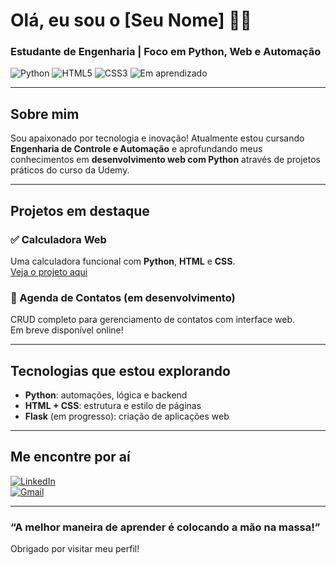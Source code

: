 # Olá, eu sou o [Seu Nome] 👋✨  
### Estudante de Engenharia | Foco em Python, Web e Automação

![Python](https://img.shields.io/badge/-Python-3776AB?style=for-the-badge&logo=python&logoColor=white)
![HTML5](https://img.shields.io/badge/-HTML5-E34F26?style=for-the-badge&logo=html5&logoColor=white)
![CSS3](https://img.shields.io/badge/-CSS3-1572B6?style=for-the-badge&logo=css3&logoColor=white)
![Em aprendizado](https://img.shields.io/badge/-Sempre%20Aprendendo-blueviolet?style=for-the-badge)

---

## Sobre mim  

Sou apaixonado por tecnologia e inovação! Atualmente estou cursando **Engenharia de Controle e Automação** e aprofundando meus conhecimentos em **desenvolvimento web com Python** através de projetos práticos do curso da Udemy.

---

## Projetos em destaque  

### ✅ Calculadora Web  
Uma calculadora funcional com **Python**, **HTML** e **CSS**.  
[Veja o projeto aqui](link-do-repositório-ou-demostração)

### 🚧 Agenda de Contatos (em desenvolvimento)  
CRUD completo para gerenciamento de contatos com interface web.  
Em breve disponível online!

---

## Tecnologias que estou explorando  

- **Python**: automações, lógica e backend
- **HTML + CSS**: estrutura e estilo de páginas
- **Flask** (em progresso): criação de aplicações web

---

## Me encontre por aí  

[![LinkedIn](https://img.shields.io/badge/-LinkedIn-blue?style=flat-square&logo=linkedin&logoColor=white)](https://www.linkedin.com/in/seu-usuario)  
[![Gmail](https://img.shields.io/badge/-Email-c14438?style=flat-square&logo=gmail&logoColor=white)](mailto:seuemail@exemplo.com)

---

### “A melhor maneira de aprender é colocando a mão na massa!”  
Obrigado por visitar meu perfil!
